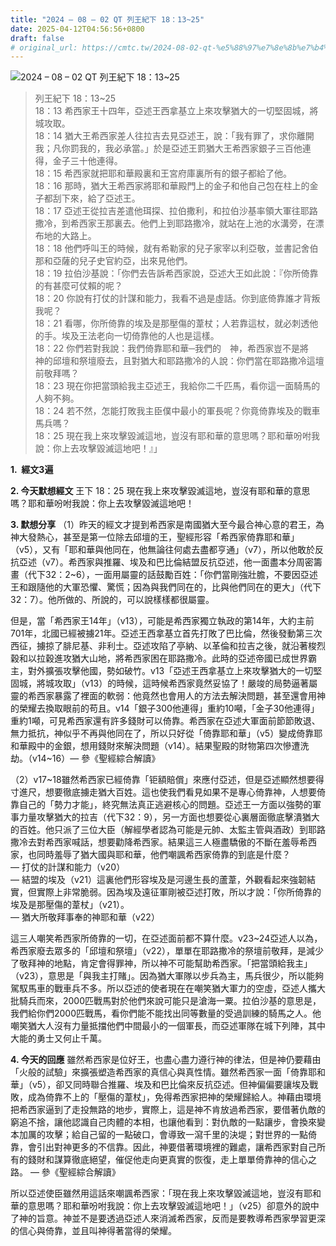 ```yaml
---
title: "2024 – 08 – 02 QT 列王紀下 18：13~25"
date: 2025-04-12T04:56:56+0800
draft: false
# original_url: https://cmtc.tw/2024-08-02-qt-%e5%88%97%e7%8e%8b%e7%b4%80%e4%b8%8b-18%ef%bc%9a1325
---
```


![2024 – 08 – 02 QT 列王紀下 18：13\~25](/images/qt.jpg  "2024 – 08 – 02 QT 列王紀下 18：13\~25")

> 列王紀下 18：13\~25  
> 18：13 希西家王十四年，亞述王西拿基立上來攻擊猶大的一切堅固城，將城攻取。  
> 18：14 猶大王希西家差人往拉吉去見亞述王，說：「我有罪了，求你離開我；凡你罰我的，我必承當。」於是亞述王罰猶大王希西家銀子三百他連得，金子三十他連得。  
> 18：15 希西家就把耶和華殿裏和王宮府庫裏所有的銀子都給了他。  
> 18：16 那時，猶大王希西家將耶和華殿門上的金子和他自己包在柱上的金子都刮下來，給了亞述王。  
> 18：17 亞述王從拉吉差遣他珥探、拉伯撒利，和拉伯沙基率領大軍往耶路撒冷，到希西家王那裏去。他們上到耶路撒冷，就站在上池的水溝旁，在漂布地的大路上。  
> 18：18 他們呼叫王的時候，就有希勒家的兒子家宰以利亞敬，並書記舍伯那和亞薩的兒子史官約亞，出來見他們。  
> 18：19 拉伯沙基說：「你們去告訴希西家說，亞述大王如此說：『你所倚靠的有甚麼可仗賴的呢？  
> 18：20 你說有打仗的計謀和能力，我看不過是虛話。你到底倚靠誰才背叛我呢？  
> 18：21 看哪，你所倚靠的埃及是那壓傷的葦杖；人若靠這杖，就必刺透他的手。埃及王法老向一切倚靠他的人也是這樣。  
> 18：22 你們若對我說：我們倚靠耶和華─我們的　神，希西家豈不是將　神的邱壇和祭壇廢去，且對猶大和耶路撒冷的人說：你們當在耶路撒冷這壇前敬拜嗎？  
> 18：23 現在你把當頭給我主亞述王，我給你二千匹馬，看你這一面騎馬的人夠不夠。  
> 18：24 若不然，怎能打敗我主臣僕中最小的軍長呢？你竟倚靠埃及的戰車馬兵嗎？  
> 18：25 現在我上來攻擊毀滅這地，豈沒有耶和華的意思嗎？耶和華吩咐我說：你上去攻擊毀滅這地吧！』」

**1.  經文3遍**

**2. 今天默想經文**
王下 18：25 現在我上來攻擊毀滅這地，豈沒有耶和華的意思嗎？耶和華吩咐我說：你上去攻擊毀滅這地吧！

**3. 默想分享**
（1）昨天的經文才提到希西家是南國猶大至今最合神心意的君王，為神大發熱心，甚至是第一位除去邱壇的王，聖經形容「希西家倚靠耶和華」（v5），又有「耶和華與他同在，他無論往何處去盡都亨通」（v7），所以他敢於反抗亞述（v7）。希西家與推羅、埃及和巴比倫結盟反抗亞述，他一面盡本分周密籌畫（代下32：2\~6），一面用屬靈的話鼓勵百姓：「你們當剛強壯膽，不要因亞述王和跟隨他的大軍恐懼、驚慌；因為與我們同在的，比與他們同在的更大」（代下32：7）。他所做的、所說的，可以說樣樣都很屬靈。

但是，當「希西家王14年」（v13），可能是希西家獨立執政的第14年，大約主前701年，北國已經被擄21年。亞述王西拿基立首先打敗了巴比倫，然後發動第三次西征，擄掠了腓尼基、非利士。亞述攻陷了亭納、以革倫和拉吉之後，就沿著梭烈穀和以拉穀進攻猶大山地，將希西家困在耶路撒冷。此時的亞述帝國已成世界霸主，對外擴張攻擊他國，勢如破竹。v13「亞述王西拿基立上來攻擊猶大的一切堅固城，將城攻取」（v13）的時候，這時候希西家竟然妥協了！嚴竣的局勢逼著屬靈的希西家暴露了裡面的軟弱：他竟然也會用人的方法去解決問題，甚至還會用神的榮耀去換取眼前的苟且。v14「銀子300他連得」重約10噸，「金子30他連得」重約1噸，可見希西家還有許多錢財可以倚靠。希西家在亞述大軍面前節節敗退、無力抵抗，神似乎不再與他同在了，所以只好從「倚靠耶和華」（v5）變成倚靠耶和華殿中的金銀，想用錢財來解決問題（v14）。結果聖殿的財物第四次慘遭洗劫。（v14\~16）— 參《聖經綜合解讀》

（2）v17\~18雖然希西家已經倚靠「钜額賠償」來應付亞述，但是亞述顯然想要得寸進尺，想要徹底擄走猶大百姓。這也使我們看見如果不是專心倚靠神，人想要倚靠自己的「勢力才能」，終究無法真正逃避核心的問題。亞述王一方面以強勢的軍事力量攻擊猶大的拉吉（代下32：9），另一方面也想要從心裏層面徹底擊潰猶大的百姓。他只派了三位大臣（解經學者認為可能是元帥、太監主管與酒政）到耶路撒冷去對希西家喊話，想要勸降希西家。結果這三人極盡驕傲的不斷在羞辱希西家，也同時羞辱了猶大國與耶和華，他們嘲諷希西家倚靠的到底是什麼？  
— 打仗的計謀和能力（v20）  
— 結盟的埃及（v21）這裏他們形容埃及是河邊生長的蘆葦，外觀看起來強韌結實，但實際上非常脆弱。因為埃及遠征軍剛被亞述打敗，所以才說：「你所倚靠的埃及是那壓傷的葦杖」（v21）。  
— 猶大所敬拜事奉的神耶和華（v22）

這三人嘲笑希西家所倚靠的一切，在亞述面前都不算什麼。v23\~24亞述人以為，希西家廢去眾多的「邱壇和祭壇」（v22），單單在耶路撒冷的祭壇前敬拜，是減少了敬拜神的地點，肯定會得罪神，所以神不可能幫助希西家。「把當頭給我主」（v23），意思是「與我主打賭」。因為猶大軍隊以步兵為主，馬兵很少，所以能夠駕馭馬車的戰車兵不多。所以亞述的使者現在在嘲笑猶大軍力的空虛，亞述人攜大批騎兵而來，2000匹戰馬對於他們來說可能只是滄海一粟。拉伯沙基的意思是，我們給你們2000匹戰馬，看你們能不能找出同等數量的受過訓練的騎馬之人。他嘲笑猶大人沒有力量抵擋他們中間最小的一個軍長，而亞述軍隊在城下列陣，其中大能的勇士又何止千萬。

**4. 今天的回應**
雖然希西家是位好王，也盡心盡力遵行神的律法，但是神仍要藉由「火般的試驗」來擴張塑造希西家的真信心與真性情。雖然希西家一面「倚靠耶和華」（v5），卻又同時聯合推羅、埃及和巴比倫來反抗亞述。但神偏偏要讓埃及戰敗，成為倚靠不上的「壓傷的葦杖」，免得希西家把神的榮耀歸給人。神藉由環境把希西家逼到了走投無路的地步，實際上，這是神不肯放過希西家，要借著仇敵的窮追不捨，讓他認識自己肉體的本相，也讓他看到：對仇敵的一點讓步，會換來變本加厲的攻擊；給自己留的一點破口，會導致一瀉千里的決堤；對世界的一點倚靠，會引出對神更多的不信靠。因此，神要借著環境裡的難處，讓希西家對自己所有的錢財和謀算徹底絕望，催促他走向更真實的恢復，走上單單倚靠神的信心之路。 — 參《聖經綜合解讀》

所以亞述使臣雖然用這話來嘲諷希西家：「現在我上來攻擊毀滅這地，豈沒有耶和華的意思嗎？耶和華吩咐我說：你上去攻擊毀滅這地吧！」（v25）卻意外的說中了神的旨意。神並不是要透過亞述人來消滅希西家，反而是要教導希西家學習更深的信心與倚靠，並且叫神得著當得的榮耀。
